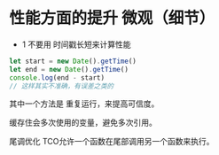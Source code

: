 # 性能方面的提升 微观（细节）

- 1 不要用 时间戳长短来计算性能 
```js
let start = new Date().getTime()
let end = new Date().getTime()
console.log(end - start)
// 这样其实不准确，有误差之类的
```
其中一个方法是 重复运行，来提高可信度。


缓存住会多次使用的变量，避免多次引用。

尾调优化
TCO允许一个函数在尾部调用另一个函数来执行。